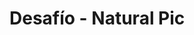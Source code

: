 # Desafío - Natural Pic

<!-- - [Ver en Github Pages](https://yerko09.github.io/Desafio---Natural-Pic/) -->
